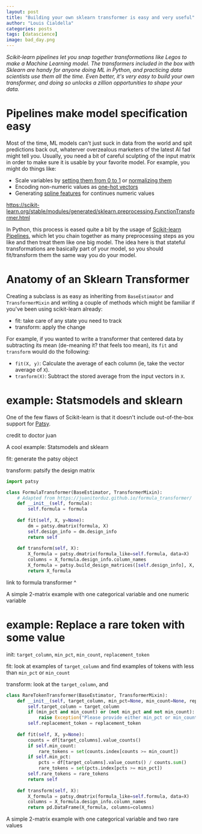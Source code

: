 ```yaml
---
layout: post
title: "Building your own sklearn transformer is easy and very useful"
author: "Louis Cialdella"
categories: posts
tags: [datascience]
image: bad_day.png
---
```


_Scikit-learn pipelines let you snap together transformations like Legos to make a Machine Learning model. The transformers included in the box with Sklearn are handy for anyone doing ML in Python, and practicing data scientists use them all the time. Even better, it's very easy to build your own transformer, and doing so unlocks a zillion opportunities to shape your data._

# Pipelines make model specification easy

Most of the time, ML models can't just suck in data from the world and spit predictions back out, whaterver overzealous marketers of the latest AI fad might tell you. Usually, you need a bit of careful sculpting of the input matrix in order to make sure it is usable by your favorite model. For example, you might do things like:

* Scale variables by [setting them from 0 to 1](https://scikit-learn.org/stable/modules/generated/sklearn.preprocessing.MinMaxScaler.html#sklearn.preprocessing.MinMaxScaler) or [normalizing them](https://scikit-learn.org/stable/modules/generated/sklearn.preprocessing.Normalizer.html#sklearn.preprocessing.Normalizer)
* Encoding non-numeric values as [one-hot vectors](https://scikit-learn.org/stable/modules/generated/sklearn.preprocessing.OneHotEncoder.html)
* Generating [spline features](https://scikit-learn.org/stable/modules/generated/sklearn.preprocessing.SplineTransformer.html#sklearn.preprocessing.SplineTransformer) for continues numeric values

https://scikit-learn.org/stable/modules/generated/sklearn.preprocessing.FunctionTransformer.html

In Python, this process is eased quite a bit by the usage of [Scikit-learn Pipelines](https://scikit-learn.org/stable/modules/generated/sklearn.pipeline.Pipeline.html), which let you chain together as many preprocessing steps as you like and then treat them like one big model. The idea here is that stateful transformations are basically part of your model, so you should fit/transform them the same way you do your model.

# Anatomy of an Sklearn Transformer

Creating a subclass is as easy as inheriting from `BaseEstimator` and `TransformerMixin` and writing a couple of methods which might be familiar if you've been using scikit-learn already:
* fit: take care of any state you need to track
* transform: apply the change

For example, if you wanted to write a transformer that centered data by subtracting its mean (de-meaning it? that feels too mean), its `fit` and `transform` would do the following:
* `fit(X, y)`: Calculate the average of each column (ie, take the vector average of `X`).
* `tranform(X)`: Subtract the stored average from the input vectors in `X`.

# example: Statsmodels and sklearn

One of the few flaws of Scikit-learn is that it doesn't include out-of-the-box support for [Patsy](https://patsy.readthedocs.io/en/latest/).

credit to doctor juan

A cool example: Statsmodels and sklearn

fit: generate the patsy object

transform: patsify the design matrix

```python
import patsy

class FormulaTransformer(BaseEstimator, TransformerMixin):
    # Adapted from https://juanitorduz.github.io/formula_transformer/
    def __init__(self, formula):
        self.formula = formula
    
    def fit(self, X, y=None):
        dm = patsy.dmatrix(formula, X)
        self.design_info = dm.design_info
        return self
    
    def transform(self, X):
        X_formula = patsy.dmatrix(formula_like=self.formula, data=X)
        columns = X_formula.design_info.column_names
        X_formula = patsy.build_design_matrices([self.design_info], X, return_type='dataframe')
        return X_formula
```

link to formula transformer ^

A simple 2-matrix example with one categorical variable and one numeric variable

# example: Replace a rare token with some value

init: `target_column`, `min_pct`, `min_count`, `replacement_token`

fit: look at examples of `target_column` and find examples of tokens with less than `min_pct` or `min_count`

transform: look at the `target_column`, and 

```python
class RareTokenTransformer(BaseEstimator, TransformerMixin):
    def __init__(self, target_column, min_pct=None, min_count=None, replacement_token='__RARE__'):
        self.target_column = target_column
        if (min_pct and min_count) or (not min_pct and not min_count):
            raise Exception("Please provide either min_pct or min_count, not both")
        self.replacement_token = replacement_token
    
    def fit(self, X, y=None):
        counts = df[target_columns].value_counts()
        if self.min_count:
            rare_tokens = set(counts.index[counts >= min_count])
        if self.min_pct:
            pcts = df[target_columns].value_counts() / counts.sum()
            rare_tokens = set(pcts.index[pcts >= min_pct])
        self.rare_tokens = rare_tokens
        return self
    
    def transform(self, X):
        X_formula = patsy.dmatrix(formula_like=self.formula, data=X)
        columns = X_formula.design_info.column_names
        return pd.DataFrame(X_formula, columns=columns)

```

A simple 2-matrix example with one categorical variable and two rare values
